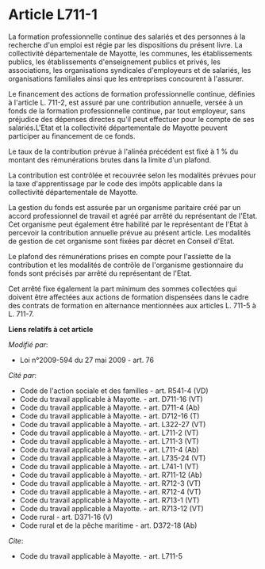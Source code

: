 # Article L711-1

La formation professionnelle continue des salariés et des personnes à la recherche d'un emploi est régie par les dispositions
du présent livre. La collectivité départementale de Mayotte, les communes, les établissements publics, les établissements
d'enseignement publics et privés, les associations, les organisations syndicales d'employeurs et de salariés, les
organisations familiales ainsi que les entreprises concourent à l'assurer. 

Le financement des actions de formation professionnelle continue, définies à l'article L. 711-2, est assuré par une
contribution annuelle, versée à un fonds de la formation professionnelle continue, par tout employeur, sans préjudice des
dépenses directes qu'il peut effectuer pour le compte de ses salariés.L'Etat et la collectivité départementale de Mayotte
peuvent participer au financement de ce fonds. 

Le taux de la contribution prévue à l'alinéa précédent est fixé à 1 % du montant des rémunérations brutes dans la limite d'un
plafond. 

La contribution est contrôlée et recouvrée selon les modalités prévues pour la taxe d'apprentissage par le code des impôts
applicable dans la collectivité départementale de Mayotte. 

La gestion du fonds est assurée par un organisme paritaire créé par un accord professionnel de travail et agréé par arrêté du
représentant de l'Etat. Cet organisme peut également être habilité par le représentant de l'Etat à percevoir la contribution
annuelle prévue au présent article. Les modalités de gestion de cet organisme sont fixées par décret en Conseil d'Etat. 

Le plafond des rémunérations prises en compte pour l'assiette de la contribution et les modalités de contrôle de l'organisme
gestionnaire du fonds sont précisés par arrêté du représentant de l'Etat. 

Cet arrêté fixe également la part minimum des sommes collectées qui doivent être affectées aux actions de formation
dispensées dans le cadre des contrats de formation en alternance mentionnées aux articles L. 711-5 à L. 711-7.

**Liens relatifs à cet article**

_Modifié par_:

  - Loi n°2009-594 du 27 mai 2009 - art. 76

_Cité par_:

  - Code de l'action sociale et des familles - art. R541-4 (VD)
  - Code du travail applicable à Mayotte. - art. D711-16 (VT)
  - Code du travail applicable à Mayotte. - art. D711-4 (Ab)
  - Code du travail applicable à Mayotte. - art. D712-16 (T)
  - Code du travail applicable à Mayotte. - art. L322-27 (VT)
  - Code du travail applicable à Mayotte. - art. L711-2 (VT)
  - Code du travail applicable à Mayotte. - art. L711-3 (VT)
  - Code du travail applicable à Mayotte. - art. L711-4 (Ab)
  - Code du travail applicable à Mayotte. - art. L735-24 (VT)
  - Code du travail applicable à Mayotte. - art. L741-1 (VT)
  - Code du travail applicable à Mayotte. - art. R711-12 (Ab)
  - Code du travail applicable à Mayotte. - art. R712-3 (VT)
  - Code du travail applicable à Mayotte. - art. R712-4 (VT)
  - Code du travail applicable à Mayotte. - art. R713-1 (VT)
  - Code du travail applicable à Mayotte. - art. R713-12 (VT)
  - Code rural - art. D371-16 (V)
  - Code rural et de la pêche maritime - art. D372-18 (Ab)

_Cite_:

  - Code du travail applicable à Mayotte. - art. L711-5
